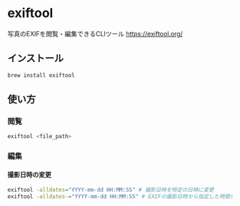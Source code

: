 # exiftool
写真のEXIFを閲覧・編集できるCLIツール
https://exiftool.org/

## インストール
```sh
brew install exiftool
```

## 使い方
### 閲覧
```sh
exiftool <file_path>
```

### 編集
#### 撮影日時の変更
```sh
exiftool -alldates="YYYY-mm-dd HH:MM:SS" # 撮影日時を特定の日時に変更
exiftool -alldates-="YYYY-mm-dd HH:MM:SS" # EXIFの撮影日時から指定した時間を引く
```

